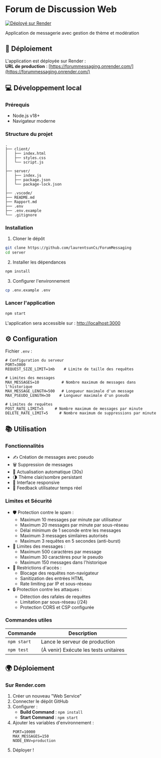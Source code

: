 # Forum de Discussion Web

[![Déployé sur Render](https://img.shields.io/badge/Render-%46E3B7.svg?logo=render&logoColor=white)](https://forummessaging.onrender.com/)

Application de messagerie avec gestion de thème et modération

## 🚀 Déploiement

L'application est déployée sur Render :  
**URL de production** : [https://forummessaging.onrender.com/](https://forummessaging.onrender.com/)

## 💻 Développement local

### Prérequis
- Node.js v18+
- Navigateur moderne

### Structure du projet
```
.
├── client/
│   ├── index.html
│   ├── styles.css
│   └── script.js
│
├── server/
│   ├── index.js
│   ├── package.json
│   └── package-lock.json
│
├── .vscode/
├── README.md
├── Rapport.md
├── .env
├── .env.example
└── .gitignore
```

### Installation
1. Cloner le dépôt
```bash
git clone https://github.com/laurentsunCs/ForumMessaging
cd server
```

2. Installer les dépendances
```bash
npm install
```

3. Configurer l'environnement
```bash
cp .env.example .env
```

### Lancer l'application
```bash
npm start
```

L'application sera accessible sur : [http://localhost:3000](http://localhost:3000)

## ⚙️ Configuration

Fichier `.env` :
```env
# Configuration du serveur
PORT=3000
REQUEST_SIZE_LIMIT=1mb    # Limite de taille des requêtes

# Limites des messages
MAX_MESSAGES=10          # Nombre maximum de messages dans l'historique
MAX_MESSAGE_LENGTH=500   # Longueur maximale d'un message
MAX_PSEUDO_LENGTH=30    # Longueur maximale d'un pseudo

# Limites de requêtes
POST_RATE_LIMIT=5     # Nombre maximum de messages par minute
DELETE_RATE_LIMIT=5     # Nombre maximum de suppressions par minute
```

## 📚 Utilisation

### Fonctionnalités
- ✍️ Création de messages avec pseudo
- 🗑️ Suppression de messages
- 🔄 Actualisation automatique (30s)
- 🌗 Thème clair/sombre persistant
- 📱 Interface responsive
- 💬 Feedback utilisateur temps réel

### Limites et Sécurité
- 🛡️ Protection contre le spam :
  - Maximum 10 messages par minute par utilisateur
  - Maximum 20 messages par minute par sous-réseau
  - Délai minimum de 1 seconde entre les messages
  - Maximum 3 messages similaires autorisés
  - Maximum 3 requêtes en 5 secondes (anti-burst)
- 📝 Limites des messages :
  - Maximum 500 caractères par message
  - Maximum 30 caractères pour le pseudo
  - Maximum 150 messages dans l'historique
- 🚫 Restrictions d'accès :
  - Blocage des requêtes non-navigateur
  - Sanitization des entrées HTML
  - Rate limiting par IP et sous-réseau
- 🔒 Protection contre les attaques :
  - Détection des rafales de requêtes
  - Limitation par sous-réseau (/24)
  - Protection CORS et CSP configurée

### Commandes utiles
| Commande | Description |
|----------|-------------|
| `npm start` | Lance le serveur de production |
| `npm test` | (À venir) Exécute les tests unitaires |

## 🌍 Déploiement

### Sur Render.com
1. Créer un nouveau "Web Service"
2. Connecter le dépôt GitHub
3. Configurer :
   - **Build Command** : `npm install`
   - **Start Command** : `npm start`
4. Ajouter les variables d'environnement :
   ```env
   PORT=10000
   MAX_MESSAGES=150
   NODE_ENV=production
   ```
5. Déployer !